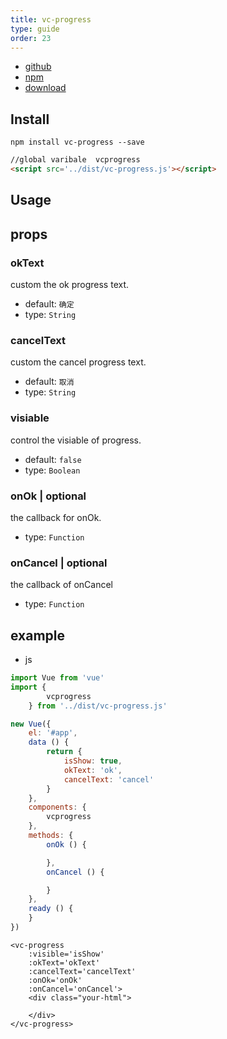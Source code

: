 ```yaml
---
title: vc-progress
type: guide
order: 23
---
```


* [github](https://github.com/iwaimai-bi-fe/vc-progress)
* [npm](https://www.npmjs.com/package/vc-progress)
* [download](https://github.com/iwaimai-bi-fe/vc-progress/archive/master.zip)

## Install

```npm
npm install vc-progress --save
```

```html
//global varibale  vcprogress
<script src='../dist/vc-progress.js'></script>
```

## Usage

## props

### okText

custom the ok progress text.

* default: `确定`
* type: `String`

### cancelText

custom the cancel progress text.

* default: `取消`
* type: `String`

### visiable

control the visiable of progress.

* default: `false`
* type: `Boolean` 

### onOk | optional

the callback for onOk.

* type: `Function`

### onCancel | optional

the callback of onCancel

* type: `Function`


## example

* js

```js
import Vue from 'vue'
import {
        vcprogress
    } from '../dist/vc-progress.js'

new Vue({
    el: '#app',
    data () {
        return {
            isShow: true,
            okText: 'ok',
            cancelText: 'cancel'
        }
    },
    components: {
        vcprogress
    },
    methods: {
        onOk () {

        },
        onCancel () {

        }
    },
    ready () {
    }
})
```

```vue
<vc-progress 
    :visible='isShow'
    :okText='okText'
    :cancelText='cancelText'
    :onOk='onOk'
    :onCancel='onCancel'>
    <div class="your-html">
        
    </div>     
</vc-progress>
```
